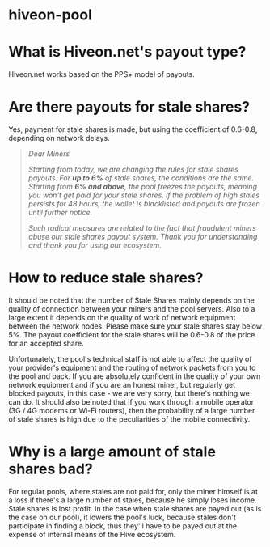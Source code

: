 # hiveon-pool

# What is Hiveon.net's payout type?
Hiveon.net works based on the PPS+ model of payouts.

# Are there payouts for stale shares?
Yes, payment for stale shares is made, but using the coefficient of 0.6-0.8, depending on network delays.


> _*Dear Miners*_
>
> _Starting from today, we are changing the rules for stale shares payouts. For **up to 6%** of stale shares, the conditions are the same. Starting from **6% and above**, the pool freezes the payouts, meaning you won't get paid for your stale shares. If the problem of high stales persists for 48 hours, the wallet is blacklisted and payouts are frozen until further notice._
>
> _Such radical measures are related to the fact that fraudulent miners abuse our stale shares payout system. Thank you for understanding and thank you for using our ecosystem._

# How to reduce stale shares?
It should be noted that the number of Stale Shares mainly depends on the quality of connection between your miners and the pool servers. Also to a large extent it depends on the quality of work of network equipment between the network nodes. Please make sure your stale shares stay below 5%. The payout coefficient for the stale shares will be 0.6-0.8 of the price for an accepted share.

Unfortunately, the pool's technical staff is not able to affect the quality of your provider's equipment and the routing of network packets from you to the pool and back. If you are absolutely confident in the quality of your own network equipment and if you are an honest miner, but regularly get blocked payouts, in this case - we are very sorry, but there's nothing we can do. It should also be noted that if you work through a mobile operator (3G / 4G modems or Wi-Fi routers), then the probability of a large number of stale shares is high due to the peculiarities of the mobile connectivity.

# Why is a large amount of stale shares bad?
For regular pools, where stales are not paid for, only the miner himself is at a loss if there's a large number of stales, because he simply loses income. Stale shares is lost profit. In the case when stale shares are payed out (as is the case on our pool), it lowers the pool's luck, because stales don't participate in finding a block, thus they'll have to be payed out at the expense of internal means of the Hive ecosystem.
